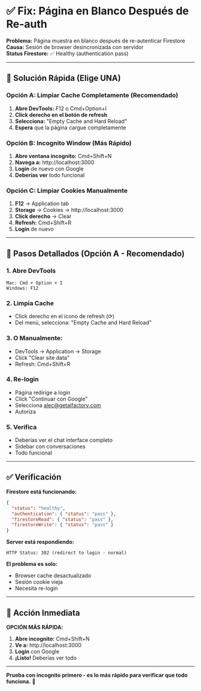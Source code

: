 # ✅ Fix: Página en Blanco Después de Re-auth

**Problema:** Página muestra en blanco después de re-autenticar Firestore  
**Causa:** Sesión de browser desincronizada con servidor  
**Status Firestore:** ✅ Healthy (authentication pass)

---

## 🚀 Solución Rápida (Elige UNA)

### Opción A: Limpiar Cache Completamente (Recomendado)

1. **Abre DevTools:** F12 o Cmd+Option+I
2. **Click derecho en el botón de refresh**
3. **Selecciona:** "Empty Cache and Hard Reload"
4. **Espera** que la página cargue completamente

### Opción B: Incognito Window (Más Rápido)

1. **Abre ventana incognito:** Cmd+Shift+N
2. **Navega a:** http://localhost:3000
3. **Login** de nuevo con Google
4. **Deberías ver** todo funcional

### Opción C: Limpiar Cookies Manualmente

1. **F12** → Application tab
2. **Storage** → Cookies → http://localhost:3000
3. **Click derecho** → Clear
4. **Refresh:** Cmd+Shift+R
5. **Login** de nuevo

---

## 🎯 Pasos Detallados (Opción A - Recomendado)

### 1. Abre DevTools
```
Mac: Cmd + Option + I
Windows: F12
```

### 2. Limpia Cache
- Click derecho en el ícono de refresh (⟳)
- Del menú, selecciona: "Empty Cache and Hard Reload"

### 3. O Manualmente:
- DevTools → Application → Storage
- Click "Clear site data"
- Refresh: Cmd+Shift+R

### 4. Re-login
- Página redirige a login
- Click "Continuar con Google"
- Selecciona alec@getaifactory.com
- Autoriza

### 5. Verifica
- Deberías ver el chat interface completo
- Sidebar con conversaciones
- Todo funcional

---

## ✅ Verificación

**Firestore está funcionando:**
```json
{
  "status": "healthy",
  "authentication": { "status": "pass" },
  "firestoreRead": { "status": "pass" },
  "firestoreWrite": { "status": "pass" }
}
```

**Server está respondiendo:**
```
HTTP Status: 302 (redirect to login - normal)
```

**El problema es solo:**
- Browser cache desactualizado
- Sesión cookie vieja
- Necesita re-login

---

## 🎯 Acción Inmediata

**OPCIÓN MÁS RÁPIDA:**

1. **Abre incognito:** Cmd+Shift+N
2. **Ve a:** http://localhost:3000
3. **Login** con Google
4. **¡Listo!** Deberías ver todo

---

**Prueba con incognito primero - es lo más rápido para verificar que todo funciona.** 🚀

